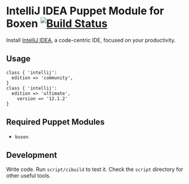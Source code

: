 # IntelliJ IDEA Puppet Module for Boxen [![Build Status](https://travis-ci.org/boxen/puppet-intellij.png?branch=master)](https://travis-ci.org/boxen/puppet-intellij)

Install [IntelliJ IDEA](http://www.jetbrains.com/idea/), a code-centric IDE, focused on your productivity.

## Usage

```puppet
class { 'intellij':
  edition => 'community',
}
class { 'intellij':
  edition => 'ultimate',
	version => '12.1.2'
}
```

## Required Puppet Modules

* `boxen`

## Development

Write code. Run `script/cibuild` to test it. Check the `script`
directory for other useful tools.
